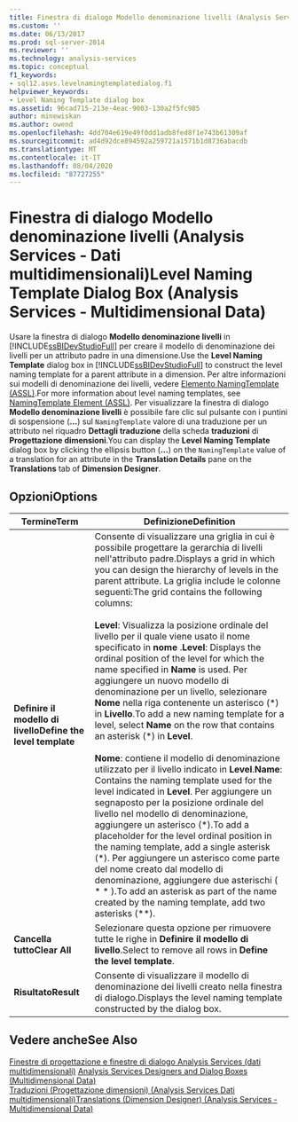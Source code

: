 ```yaml
---
title: Finestra di dialogo Modello denominazione livelli (Analysis Services-Dati multidimensionali) | Microsoft Docs
ms.custom: ''
ms.date: 06/13/2017
ms.prod: sql-server-2014
ms.reviewer: ''
ms.technology: analysis-services
ms.topic: conceptual
f1_keywords:
- sql12.asvs.levelnamingtemplatedialog.f1
helpviewer_keywords:
- Level Naming Template dialog box
ms.assetid: 96cad715-213e-4eac-9003-130a2f5fc985
author: minewiskan
ms.author: owend
ms.openlocfilehash: 4dd704e619e49f0dd1adb8fed8f1e743b61309af
ms.sourcegitcommit: ad4d92dce894592a259721a1571b1d8736abacdb
ms.translationtype: MT
ms.contentlocale: it-IT
ms.lasthandoff: 08/04/2020
ms.locfileid: "87727255"
---
```

# <a name="level-naming-template-dialog-box-analysis-services---multidimensional-data"></a><span data-ttu-id="bee5e-102">Finestra di dialogo Modello denominazione livelli (Analysis Services - Dati multidimensionali)</span><span class="sxs-lookup"><span data-stu-id="bee5e-102">Level Naming Template Dialog Box (Analysis Services - Multidimensional Data)</span></span>
  <span data-ttu-id="bee5e-103">Usare la finestra di dialogo **Modello denominazione livelli** in [!INCLUDE[ssBIDevStudioFull](../includes/ssbidevstudiofull-md.md)] per creare il modello di denominazione dei livelli per un attributo padre in una dimensione.</span><span class="sxs-lookup"><span data-stu-id="bee5e-103">Use the **Level Naming Template** dialog box in [!INCLUDE[ssBIDevStudioFull](../includes/ssbidevstudiofull-md.md)] to construct the level naming template for a parent attribute in a dimension.</span></span> <span data-ttu-id="bee5e-104">Per altre informazioni sui modelli di denominazione dei livelli, vedere [Elemento NamingTemplate &#40;ASSL&#41;](https://docs.microsoft.com/bi-reference/assl/properties/namingtemplate-element-assl).</span><span class="sxs-lookup"><span data-stu-id="bee5e-104">For more information about level naming templates, see [NamingTemplate Element &#40;ASSL&#41;](https://docs.microsoft.com/bi-reference/assl/properties/namingtemplate-element-assl).</span></span> <span data-ttu-id="bee5e-105">Per visualizzare la finestra di dialogo **Modello denominazione livelli** è possibile fare clic sul pulsante con i puntini di sospensione (**...**) sul `NamingTemplate` valore di una traduzione per un attributo nel riquadro **Dettagli traduzione** della scheda **traduzioni** di **Progettazione dimensioni**.</span><span class="sxs-lookup"><span data-stu-id="bee5e-105">You can display the **Level Naming Template** dialog box by clicking the ellipsis button (**...**) on the `NamingTemplate` value of a translation for an attribute in the **Translation Details** pane on the **Translations** tab of **Dimension Designer**.</span></span>  
  
## <a name="options"></a><span data-ttu-id="bee5e-106">Opzioni</span><span class="sxs-lookup"><span data-stu-id="bee5e-106">Options</span></span>  
  
|<span data-ttu-id="bee5e-107">Termine</span><span class="sxs-lookup"><span data-stu-id="bee5e-107">Term</span></span>|<span data-ttu-id="bee5e-108">Definizione</span><span class="sxs-lookup"><span data-stu-id="bee5e-108">Definition</span></span>|  
|----------|----------------|  
|<span data-ttu-id="bee5e-109">**Definire il modello di livello**</span><span class="sxs-lookup"><span data-stu-id="bee5e-109">**Define the level template**</span></span>|<span data-ttu-id="bee5e-110">Consente di visualizzare una griglia in cui è possibile progettare la gerarchia di livelli nell'attributo padre.</span><span class="sxs-lookup"><span data-stu-id="bee5e-110">Displays a grid in which you can design the hierarchy of levels in the parent attribute.</span></span> <span data-ttu-id="bee5e-111">La griglia include le colonne seguenti:</span><span class="sxs-lookup"><span data-stu-id="bee5e-111">The grid contains the following columns:</span></span><br /><br /> <span data-ttu-id="bee5e-112">**Level**: Visualizza la posizione ordinale del livello per il quale viene usato il nome specificato in **nome** .</span><span class="sxs-lookup"><span data-stu-id="bee5e-112">**Level**: Displays the ordinal position of the level for which the name specified in **Name** is used.</span></span> <span data-ttu-id="bee5e-113">Per aggiungere un nuovo modello di denominazione per un livello, selezionare **Nome** nella riga contenente un asterisco (\*) in **Livello**.</span><span class="sxs-lookup"><span data-stu-id="bee5e-113">To add a new naming template for a level, select **Name** on the row that contains an asterisk (\*) in **Level**.</span></span><br /><br /> <span data-ttu-id="bee5e-114">**Nome**: contiene il modello di denominazione utilizzato per il livello indicato in **Level**.</span><span class="sxs-lookup"><span data-stu-id="bee5e-114">**Name**: Contains the naming template used for the level indicated in **Level**.</span></span> <span data-ttu-id="bee5e-115">Per aggiungere un segnaposto per la posizione ordinale del livello nel modello di denominazione, aggiungere un asterisco (\*).</span><span class="sxs-lookup"><span data-stu-id="bee5e-115">To add a placeholder for the level ordinal position in the naming template, add a single asterisk (\*).</span></span> <span data-ttu-id="bee5e-116">Per aggiungere un asterisco come parte del nome creato dal modello di denominazione, aggiungere due asterischi ( \* \* ).</span><span class="sxs-lookup"><span data-stu-id="bee5e-116">To add an asterisk as part of the name created by the naming template, add two asterisks (\*\*).</span></span>|  
|<span data-ttu-id="bee5e-117">**Cancella tutto**</span><span class="sxs-lookup"><span data-stu-id="bee5e-117">**Clear All**</span></span>|<span data-ttu-id="bee5e-118">Selezionare questa opzione per rimuovere tutte le righe in **Definire il modello di livello**.</span><span class="sxs-lookup"><span data-stu-id="bee5e-118">Select to remove all rows in **Define the level template**.</span></span>|  
|<span data-ttu-id="bee5e-119">**Risultato**</span><span class="sxs-lookup"><span data-stu-id="bee5e-119">**Result**</span></span>|<span data-ttu-id="bee5e-120">Consente di visualizzare il modello di denominazione dei livelli creato nella finestra di dialogo.</span><span class="sxs-lookup"><span data-stu-id="bee5e-120">Displays the level naming template constructed by the dialog box.</span></span>|  
  
## <a name="see-also"></a><span data-ttu-id="bee5e-121">Vedere anche</span><span class="sxs-lookup"><span data-stu-id="bee5e-121">See Also</span></span>  
 <span data-ttu-id="bee5e-122">[Finestre di progettazione e finestre di dialogo Analysis Services &#40;dati multidimensionali&#41;](analysis-services-designers-and-dialog-boxes-multidimensional-data.md) </span><span class="sxs-lookup"><span data-stu-id="bee5e-122">[Analysis Services Designers and Dialog Boxes &#40;Multidimensional Data&#41;](analysis-services-designers-and-dialog-boxes-multidimensional-data.md) </span></span>  
 [<span data-ttu-id="bee5e-123">Traduzioni &#40;Progettazione dimensioni&#41; &#40;Analysis Services Dati multidimensionali&#41;</span><span class="sxs-lookup"><span data-stu-id="bee5e-123">Translations &#40;Dimension Designer&#41; &#40;Analysis Services - Multidimensional Data&#41;</span></span>](translations-dimension-designer-analysis-services-multidimensional-data.md)  
  
  
